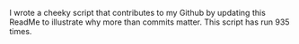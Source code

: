 I wrote a cheeky script that contributes to my Github by updating this ReadMe to illustrate why more than commits matter. This script has run 935 times.